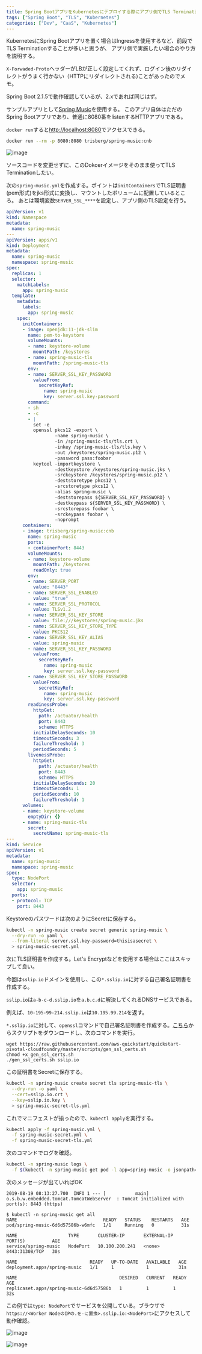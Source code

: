 ```yaml
---
title: Spring BootアプリをKubernetesにデプロイする際にアプリ側でTLS Terminationをするメモ
tags: ["Spring Boot", "TLS", "Kubernetes"]
categories: ["Dev", "CaaS", "Kubernetes"]
---
```


KubernetesにSpring Bootアプリを置く場合はIngressを使用するなど、前段でTLS Terminationすることが多いと思うが、
アプリ側で実施したい場合のやり方を説明する。

`X-Forwaded-Proto`ヘッダーがLBが正しく設定してくれず、ログイン後のリダイレクトがうまく行かない（HTTPにリダイレクトされる)ことがあったのでメモ。

Spring Boot 2.1.5で動作確認しているが、2.xであれば同じはず。

サンプルアプリとして[Spring Music](https://github.com/cloudfoundry-samples/spring-music)を使用する。
このアプリ自体はただのSpring Bootアプリであり、普通に8080番をlistenするHTTPアプリである。

`docker run`すると[http://localhost:8080](http://localhost:8080)でアクセスできる。
```bash
docker run --rm -p 8080:8080 trisberg/spring-music:cnb
```

![image](https://user-images.githubusercontent.com/106908/63246500-c60e7100-c29d-11e9-951f-074a7de57184.png)


ソースコードを変更せずに、このDokcerイメージをそのまま使ってTLS Terminationしたい。

次の`spring-music.yml`を作成する。ポイントは`initContainers`でTLS証明書(pem形式)をjks形式に変換し、マウントしたボリュームに配置しているところ。
あとは環境変数`SERVER_SSL_****`を設定し、アプリ側のTLS設定を行う。

```yaml
apiVersion: v1
kind: Namespace
metadata:
  name: spring-music
---
apiVersion: apps/v1
kind: Deployment
metadata:
  name: spring-music
  namespace: spring-music
spec:
  replicas: 1
  selector:
    matchLabels:
      app: spring-music
  template:
    metadata:
      labels:
        app: spring-music
    spec:
      initContainers:
      - image: openjdk:11-jdk-slim
        name: pem-to-keystore
        volumeMounts:
        - name: keystore-volume
          mountPath: /keystores
        - name: spring-music-tls
          mountPath: /spring-music-tls
        env:
        - name: SERVER_SSL_KEY_PASSWORD
          valueFrom:
            secretKeyRef:
              name: spring-music
              key: server.ssl.key-password
        command:          
        - sh
        - -c
        - |
          set -e
          openssl pkcs12 -export \
                  -name spring-music \
                  -in /spring-music-tls/tls.crt \
                  -inkey /spring-music-tls/tls.key \
                  -out /keystores/spring-music.p12 \
                  -password pass:foobar
          keytool -importkeystore \
                  -destkeystore /keystores/spring-music.jks \
                  -srckeystore /keystores/spring-music.p12 \
                  -deststoretype pkcs12 \
                  -srcstoretype pkcs12 \
                  -alias spring-music \
                  -deststorepass ${SERVER_SSL_KEY_PASSWORD} \
                  -destkeypass ${SERVER_SSL_KEY_PASSWORD} \
                  -srcstorepass foobar \
                  -srckeypass foobar \
                  -noprompt
      containers:
      - image: trisberg/spring-music:cnb
        name: spring-music
        ports:
        - containerPort: 8443
        volumeMounts:
        - name: keystore-volume
          mountPath: /keystores
          readOnly: true
        env:
        - name: SERVER_PORT
          value: "8443"
        - name: SERVER_SSL_ENABLED
          value: "true"
        - name: SERVER_SSL_PROTOCOL
          value: TLSv1.2
        - name: SERVER_SSL_KEY_STORE
          value: file:///keystores/spring-music.jks
        - name: SERVER_SSL_KEY_STORE_TYPE
          value: PKCS12
        - name: SERVER_SSL_KEY_ALIAS
          value: spring-music
        - name: SERVER_SSL_KEY_PASSWORD
          valueFrom:
            secretKeyRef:
              name: spring-music
              key: server.ssl.key-password
        - name: SERVER_SSL_KEY_STORE_PASSWORD
          valueFrom:
            secretKeyRef:
              name: spring-music
              key: server.ssl.key-password
        readinessProbe:
          httpGet:
            path: /actuator/health
            port: 8443
            scheme: HTTPS
          initialDelaySeconds: 10
          timeoutSeconds: 3
          failureThreshold: 3
          periodSeconds: 5
        livenessProbe:
          httpGet:
            path: /actuator/health
            port: 8443
            scheme: HTTPS
          initialDelaySeconds: 20
          timeoutSeconds: 1
          periodSeconds: 10
          failureThreshold: 1
      volumes:
      - name: keystore-volume
        emptyDir: {}
      - name: spring-music-tls
        secret:
          secretName: spring-music-tls
---
kind: Service
apiVersion: v1
metadata:
  name: spring-music
  namespace: spring-music
spec:
  type: NodePort
  selector:
    app: spring-music
  ports:
  - protocol: TCP
    port: 8443
```

Keystoreのパスワードは次のようにSecretに保存する。

```bash
kubectl -n spring-music create secret generic spring-music \
  --dry-run -o yaml \
  --from-literal server.ssl.key-password=thisisasecret \
  > spring-music-secret.yml
```

次にTLS証明書を作成する。Let's Encryptなどを使用する場合はここはスキップして良い。

今回は`sslip.io`ドメインを使用し、この`*.sslip.io`に対する自己署名証明書を作成する。

`sslip.io`は`a-b-c-d.sslip.io`を`a.b.c.d`に解決してくれるDNSサービスである。

例えば、`10-195-99-214.sslip.io`は`10.195.99.214`を返す。

`*.sslip.io`に対して、`openssl`コマンドで自己署名証明書を作成する。[こちら](https://raw.githubusercontent.com/aws-quickstart/quickstart-pivotal-cloudfoundry/master/scripts/gen_ssl_certs.sh)からスクリプトをダウンロードし、次のコマンドを実行。

```
wget https://raw.githubusercontent.com/aws-quickstart/quickstart-pivotal-cloudfoundry/master/scripts/gen_ssl_certs.sh
chmod +x gen_ssl_certs.sh
./gen_ssl_certs.sh sslip.io
```

この証明書をSecretに保存する。

```bash
kubectl -n spring-music create secret tls spring-music-tls \
  --dry-run -o yaml \
  --cert=sslip.io.crt \
  --key=sslip.io.key \
  > spring-music-secret-tls.yml
```

これでマニフェストが揃ったので、`kubectl apply`を実行する。

```bash
kubectl apply -f spring-music.yml \
  -f spring-music-secret.yml \
  -f spring-music-secret-tls.yml
```

次のコマンドでログを確認。

```bash
kubectl -n spring-music logs \
  -f $(kubectl -n spring-music get pod -l app=spring-music -o jsonpath='{.items[0].metadata.name}')
```

次のメッセージが出ていればOK

```
2019-08-19 08:13:27.700  INFO 1 --- [           main] o.s.b.w.embedded.tomcat.TomcatWebServer  : Tomcat initialized with port(s): 8443 (https)
```


```
$ kubectl -n spring-music get all
NAME                                READY   STATUS    RESTARTS   AGE
pod/spring-music-6d6d57586b-w6mfc   1/1     Running   0          31s

NAME                   TYPE       CLUSTER-IP       EXTERNAL-IP   PORT(S)          AGE
service/spring-music   NodePort   10.100.200.241   <none>        8443:31308/TCP   30s

NAME                           READY   UP-TO-DATE   AVAILABLE   AGE
deployment.apps/spring-music   1/1     1            1           31s

NAME                                      DESIRED   CURRENT   READY   AGE
replicaset.apps/spring-music-6d6d57586b   1         1         1       32s
```

この例では`type: NodePort`でサービスを公開している。ブラウザで`https://<Worker NodeのIPの.を-に置換>.sslip.io:<NodePort>`にアクセスして動作確認。

![image](https://user-images.githubusercontent.com/106908/63249916-6e740380-c2a5-11e9-8551-e49e300a21c0.png)

![image](https://user-images.githubusercontent.com/106908/63249944-7cc21f80-c2a5-11e9-879d-3709efd09856.png)
